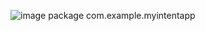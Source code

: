 ![image](https://github.com/raflymoklet/MyIntentApp/assets/123520144/14c59094-d5cb-487d-92bc-3141a42feb47)
package com.example.myintentapp


